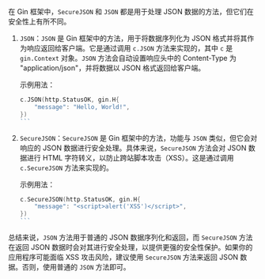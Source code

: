 在 Gin 框架中，`SecureJSON` 和 `JSON` 都是用于处理 JSON 数据的方法，但它们在安全性上有所不同。

1. `JSON`：`JSON` 是 Gin 框架中的方法，用于将数据序列化为 JSON 格式并将其作为响应返回给客户端。它是通过调用 `c.JSON` 方法来实现的，其中 `c` 是 `gin.Context` 对象。`JSON` 方法会自动设置响应头中的 Content-Type 为 "application/json"，并将数据以 JSON 格式返回给客户端。

   示例用法：
   ````go
   c.JSON(http.StatusOK, gin.H{
       "message": "Hello, World!",
   })
   ```

2. `SecureJSON`：`SecureJSON` 是 Gin 框架中的方法，功能与 `JSON` 类似，但它会对响应的 JSON 数据进行安全处理。具体来说，`SecureJSON` 方法会对 JSON 数据进行 HTML 字符转义，以防止跨站脚本攻击（XSS）。这是通过调用 `c.SecureJSON` 方法来实现的。

   示例用法：
   ````go
   c.SecureJSON(http.StatusOK, gin.H{
       "message": "<script>alert('XSS')</script>",
   })
   ```

总结来说，`JSON` 方法用于普通的 JSON 数据序列化和返回，而 `SecureJSON` 方法在返回 JSON 数据时会对其进行安全处理，以提供更强的安全性保护。如果你的应用程序可能面临 XSS 攻击风险，建议使用 `SecureJSON` 方法来返回 JSON 数据。否则，使用普通的 `JSON` 方法即可。
